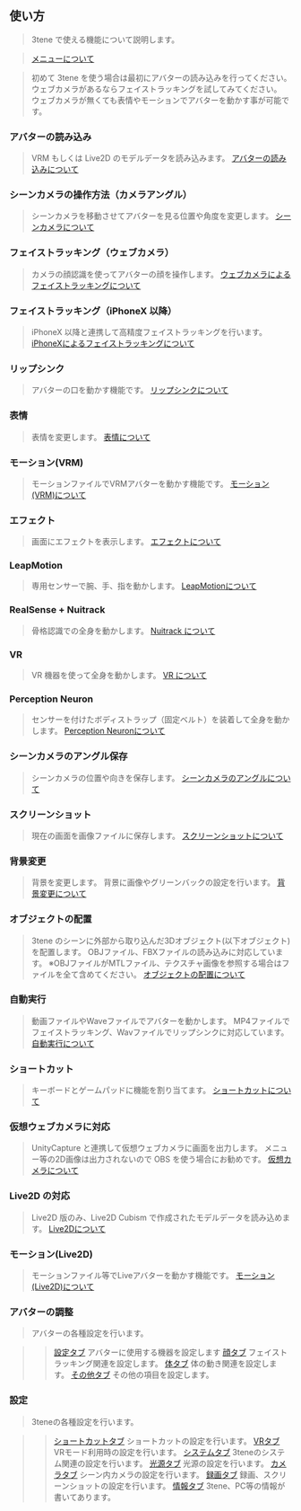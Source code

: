 ## 使い方

>3tene で使える機能について説明します。

>[メニューについて](#AboutMenu.md)

>初めて 3tene を使う場合は最初にアバターの読み込みを行ってください。
>ウェブカメラがあるならフェイストラッキングを試してみてください。
>ウェブカメラが無くても表情やモーションでアバターを動かす事が可能です。


### アバターの読み込み

>VRM もしくは Live2D のモデルデータを読み込みます。
>[アバターの読み込みについて](#AvaterSelect.md)


### シーンカメラの操作方法（カメラアングル）

>シーンカメラを移動させてアバターを見る位置や角度を変更します。
>[シーンカメラについて](#SceneCamera.md)


### フェイストラッキング（ウェブカメラ）

>カメラの顔認識を使ってアバターの顔を操作します。
>[ウェブカメラによるフェイストラッキングについて](#ft_webcamera.md)


### フェイストラッキング（iPhoneX 以降）

>iPhoneX 以降と連携して高精度フェイストラッキングを行います。
>[iPhoneXによるフェイストラッキングについて](#ft_iphone.md)


### リップシンク

>アバターの口を動かす機能です。
>[リップシンクについて](#lipsync.md)


### 表情

>表情を変更します。
>[表情について](#expression.md)


### モーション(VRM)

>モーションファイルでVRMアバターを動かす機能です。
>[モーション(VRM)について](#motion_vrm.md)

### エフェクト

>画面にエフェクトを表示します。
>[エフェクトについて](#effect.md)


### LeapMotion

>専用センサーで腕、手、指を動かします。
>[LeapMotionについて](#leapmotion.md)


### RealSense + Nuitrack

>骨格認識での全身を動かします。
>[Nuitrack について](#nuitrack.md)


### VR

>VR 機器を使って全身を動かします。
>[VR について](#UsingVR.md)


### Perception Neuron

>センサーを付けたボディストラップ（固定ベルト）を装着して全身を動かします。
>[Perception Neuronについて](#PerceptionNeuron.md)


### シーンカメラのアングル保存

>シーンカメラの位置や向きを保存します。
>[シーンカメラのアングルについて](#CameraAngle.md)


### スクリーンショット

>現在の画面を画像ファイルに保存します。
>[スクリーンショットについて](#screenshot.md)


### 背景変更

>背景を変更します。
>背景に画像やグリーンバックの設定を行います。
>[背景変更について](#background.md)


### オブジェクトの配置

>3tene のシーンに外部から取り込んだ3Dオブジェクト(以下オブジェクト)を配置します。
>OBJファイル、FBXファイルの読み込みに対応しています。
>※OBJファイルがMTLファイル、テクスチャ画像を参照する場合はファイルを全て含めてください。
>[オブジェクトの配置について](#ObjectPlacement.md)


### 自動実行

>動画ファイルやWaveファイルでアバターを動かします。
>MP4ファイルでフェイストラッキング、Wavファイルでリップシンクに対応しています。
>[自動実行について](#AutoRun.md)


### ショートカット

>キーボードとゲームパッドに機能を割り当てます。
>[ショートカットについて](#shortcut.md)


### 仮想ウェブカメラに対応

>UnityCapture と連携して仮想ウェブカメラに画面を出力します。
>メニュー等の2D画像は出力されないので OBS を使う場合にお勧めです。
>[仮想カメラについて](#VirtualWebCamera.md)


### Live2D の対応

>Live2D 版のみ、Live2D Cubism で作成されたモデルデータを読み込めます。
>[Live2Dについて](#AboutLive2D.md)


### モーション(Live2D)

>モーションファイル等でLiveアバターを動かす機能です。
>[モーション(Live2D)について](#motion_live2d.md)


### アバターの調整

>アバターの各種設定を行います。

>>[設定タブ](#AdjustAvaterSetting.md) アバターに使用する機器を設定します
>>[顔タブ](#AdjustAvaterFace.md) フェイストラッキング関連を設定します。
>>[体タブ](#AdjustAvaterBody.md) 体の動き関連を設定します。
>>[その他タブ](#AdjustAvaterOther.md) その他の項目を設定します。


### 設定

>3teneの各種設定を行います。

>>[ショートカットタブ](#settingShortcut.md) ショートカットの設定を行います。
>>[VRタブ](#settingVR.md) VRモード利用時の設定を行います。
>>[システムタブ](#settingSystem.md) 3teneのシステム関連の設定を行います。
>>[光源タブ](#settingLight.md) 光源の設定を行います。
>>[カメラタブ](#settingCamera.md) シーン内カメラの設定を行います。
>>[録画タブ](#settingRecording.md) 録画、スクリーンショットの設定を行います。
>>[情報タブ](#settingInfomation.md) 3tene、PC等の情報が書いてあります。


